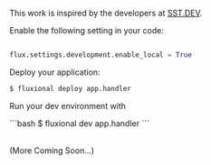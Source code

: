 This work is inspired by the developers at [SST.DEV](https://docs.sst.dev/live-lambda-development).

Enable the following setting in your code:

```python

flux.settings.development.enable_local = True

```

Deploy your application:

<div class="bash-code">

```bash
$ fluxional deploy app.handler
```

</div>

Run your dev environment with

<div class="bash-code">
```bash
$ fluxional dev app.handler
```
</div>

<br>

(More Coming Soon...)
